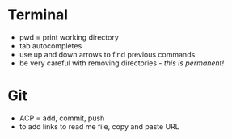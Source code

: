 # Terminal

* pwd = print working directory
* tab autocompletes
* use up and down arrows to find previous commands
* be very careful with removing directories - _this is permanent!_

# Git

* ACP = add, commit, push
* to add links to read me file, copy and paste URL
